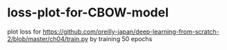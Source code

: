 # loss-plot-for-CBOW-model
plot loss for https://github.com/oreilly-japan/deep-learning-from-scratch-2/blob/master/ch04/train.py by training 50 epochs
